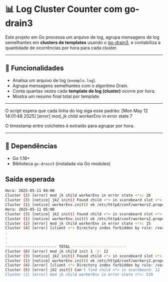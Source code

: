 # 📊 Log Cluster Counter com go-drain3

Este projeto em Go processa um arquivo de log, agrupa mensagens de log semelhantes em **clusters de templates** usando o [go-drain3](https://github.com/Jaeyo/go-drain3), e contabiliza a quantidade de ocorrências por hora para cada cluster.

---

## 🚀 Funcionalidades

- Analisa um arquivo de log (`exemplo.log`).
- Agrupa mensagens semelhantes com o algoritmo Drain.
- Conta quantas vezes cada **template de log (cluster)** ocorre por hora.
- Mostra um resumo final total por template.

---
O script espera que cada linha do log siga esse padrão:
[Mon May 12 14:01:48 2025] [error] mod_jk child workerEnv in error state 7

O timestamp entre colchetes é extraído para agrupar por hora.

---

## 🧱 Dependências

- Go 1.18+
- Biblioteca `go-drain3` (instalada via Go modules)

## Saída esperada

```bash
Hora: 2025-05-11 04:00
Cluster (2) [error] mod jk child workerEnv in error state <*>: 26
Cluster (3) [notice] jk2 init() Found child <*> in scoreboard slot <*>: 32
Cluster (1) [notice] workerEnv.init() ok /etc/httpd/conf/workers2.properties: 27
Hora: 2025-05-11 05:00
Cluster (3) [notice] jk2 init() Found child <*> in scoreboard slot <*>: 19
Cluster (1) [notice] workerEnv.init() ok /etc/httpd/conf/workers2.properties: 15
Cluster (2) [error] mod jk child workerEnv in error state <*>: 15
Cluster (4) [error] [client <*> Directory index forbidden by rule: /var/www/html/: 1
.
.
.
----------------------- TOTAL ------------------------
Cluster (6) [error] mod jk child init 1 -2: 12
Cluster (3) [notice] jk2 init() Found child <*> in scoreboard slot <*>: 836
Cluster (1) [notice] workerEnv.init() ok /etc/httpd/conf/workers2.properties: 569
Cluster (4) [error] [client <*> Directory index forbidden by rule: /var/www/html/: 32
Cluster (5) [error] jk2 init() Can't find child <*> in scoreboard: 12
Cluster (2) [error] mod jk child workerEnv in error state <*>: 539

